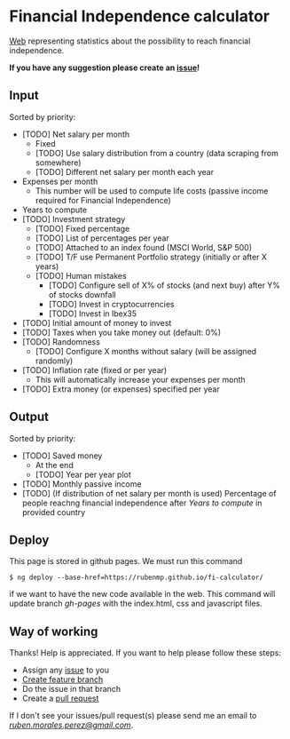 # Financial Independence calculator

[Web](https://rubenmp.github.io/fi-calculator/) representing statistics about the possibility to reach financial independence.

**If you have any suggestion please create an [issue](https://github.com/Rubenmp/fi-calculator/issues)!**

## Input
Sorted by priority:

- [TODO] Net salary per month
  - Fixed
  - [TODO] Use salary distribution from a country (data scraping from somewhere)
  - [TODO] Different net salary per month each year
- Expenses per month
  - This number will be used to compute life costs (passive income required for Financial Independence)
- Years to compute
- [TODO] Investment strategy
  - [TODO] Fixed percentage 
  - [TODO] List of percentages per year
  - [TODO] Attached to an index found (MSCI World, S&P 500)
  - [TODO] T/F use Permanent Portfolio strategy (initially or after X years)
  - [TODO] Human mistakes
    - [TODO] Configure sell of X% of stocks (and next buy) after Y% of stocks downfall
    - [TODO] Invest in cryptocurrencies
    - [TODO] Invest in Ibex35
- [TODO] Initial amount of money to invest
- [TODO] Taxes when you take money out (default: 0%)
- [TODO] Randomness
  - [TODO] Configure X months without salary (will be assigned randomly)
- [TODO] Inflation rate (fixed or per year)
  - This will automatically increase your expenses per month
- [TODO] Extra money (or expenses) specified per year


## Output
Sorted by priority:

- [TODO] Saved money
  - At the end
  - [TODO] Year per year plot
- [TODO] Monthly passive income<!--  -->
- [TODO] (If distribution of net salary per month is used) Percentage of people reachng financial independence after *Years to compute* in provided country


## Deploy
This page is stored in github pages. We must run this command
```
$ ng deploy --base-href=https://rubenmp.github.io/fi-calculator/
```
if we want to have the new code available in the web. This command will update branch *gh-pages* with the index.html, css and javascript files.


## Way of working
Thanks! Help is appreciated. If you want to help please follow these steps:
- Assign any [issue](https://github.com/Rubenmp/fi-calculator/issues) to you
- [Create feature branch](https://git-scm.com/book/en/v2/Git-Branching-Basic-Branching-and-Merging)
- Do the issue in that branch
- Create a [pull request](https://github.com/Rubenmp/fi-calculator/pulls)

If I don't see your issues/pull request(s) please send me an email to *ruben.morales.perez@gmail.com*.


